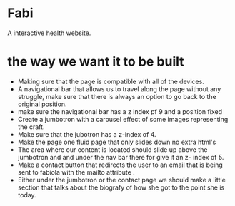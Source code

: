 # Fabi
A interactive health website.
# the way we want it to be built
* Making sure that the page is compatible with all of the devices.
* A navigational bar that allows us to travel along the page without any struggle, make sure that there is always an option to go back to the original position.
* make sure the navigational bar has a z index pf 9 and a position fixed
* Create a jumbotron with a carousel effect of some images representing the craft.
* Make sure that the jubotron has a z-index of 4.
* Make the page one fluid page that only slides down no extra html's
* The area where our content is located should slide up above the jumbotron and and under the nav bar there for give it an z- index of 5.
* Make a contact button that redirects the user to an email that is being sent to fabiola with the mailto attribute .
* Either under the jumbotron or the contact page we should make a little section that talks about the biografy of how she got to the point she is today.


